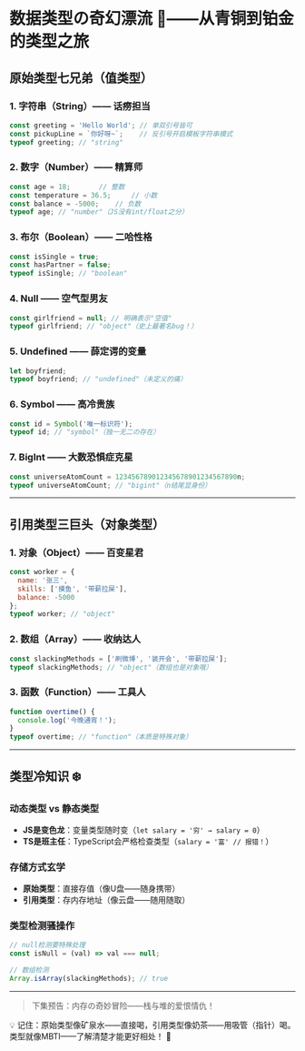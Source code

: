 # 数据类型の奇幻漂流 🌊——从青铜到铂金的类型之旅

## 原始类型七兄弟（值类型）

### 1. 字符串（String）—— 话痨担当
```javascript
const greeting = 'Hello World'; // 单双引号皆可
const pickupLine = `你好呀~`;    // 反引号开启模板字符串模式
typeof greeting; // "string"
```

### 2. 数字（Number）—— 精算师
```javascript
const age = 18;       // 整数
const temperature = 36.5;     // 小数
const balance = -5000;    // 负数
typeof age; // "number"（JS没有int/float之分）
```

### 3. 布尔（Boolean）—— 二哈性格
```javascript
const isSingle = true;  
const hasPartner = false;
typeof isSingle; // "boolean"
```

### 4. Null —— 空气型男友
```javascript
const girlfriend = null; // 明确表示"空值"
typeof girlfriend; // "object"（史上最著名bug！）
```

### 5. Undefined —— 薛定谔的变量
```javascript
let boyfriend;
typeof boyfriend; // "undefined"（未定义的痛）
```

### 6. Symbol —— 高冷贵族
```javascript
const id = Symbol('唯一标识符');
typeof id; // "symbol"（独一无二の存在）
```

### 7. BigInt —— 大数恐惧症克星
```javascript
const universeAtomCount = 123456789012345678901234567890n;
typeof universeAtomCount; // "bigint"（n结尾显身份）
```

---

## 引用类型三巨头（对象类型）

### 1. 对象（Object）—— 百变星君
```javascript
const worker = {
  name: '张三',
  skills: ['摸鱼', '带薪拉屎'],
  balance: -5000
};
typeof worker; // "object"
```

### 2. 数组（Array）—— 收纳达人
```javascript
const slackingMethods = ['刷微博', '装开会', '带薪拉屎'];
typeof slackingMethods; // "object"（数组也是对象哦）
```

### 3. 函数（Function）—— 工具人
```javascript
function overtime() {
  console.log('今晚通宵！');
}
typeof overtime; // "function"（本质是特殊对象）
```

---

## 类型冷知识 ❄️

### 动态类型 vs 静态类型
- **JS是变色龙**：变量类型随时变（`let salary = '穷' → salary = 0`）
- **TS是班主任**：TypeScript会严格检查类型（`salary = '富' // 报错！`）

### 存储方式玄学
- **原始类型**：直接存值（像U盘——随身携带）
- **引用类型**：存内存地址（像云盘——随用随取）

### 类型检测骚操作
```javascript
// null检测要特殊处理
const isNull = (val) => val === null;

// 数组检测
Array.isArray(slackingMethods); // true
```

---

> 下集预告：内存の奇妙冒险——栈与堆的爱恨情仇！

💡 记住：原始类型像矿泉水——直接喝，引用类型像奶茶——用吸管（指针）喝。类型就像MBTI——了解清楚才能更好相处！ 🧋
